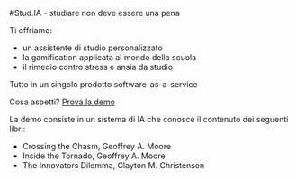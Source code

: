#Stud.IA - studiare non deve essere una pena

Ti offriamo:
- un assistente di studio personalizzato
- la gamification applicata al mondo della scuola
- il rimedio contro stress e ansia da studio

Tutto in un singolo prodotto software-as-a-service

Cosa aspetti?
[Prova la demo](https://www.nicolavision.com/stud-ia/)

La demo consiste in un sistema di IA che conosce il contenuto dei seguenti libri:
- Crossing the Chasm, Geoffrey A. Moore
- Inside the Tornado, Geoffrey A. Moore
- The Innovators Dilemma, Clayton M. Christensen
